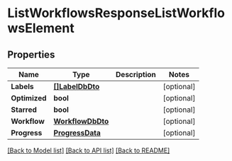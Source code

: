 # ListWorkflowsResponseListWorkflowsElement

## Properties

Name | Type | Description | Notes
------------ | ------------- | ------------- | -------------
**Labels** | [**[]LabelDbDto**](LabelDbDto.md) |  | [optional] 
**Optimized** | **bool** |  | [optional] 
**Starred** | **bool** |  | [optional] 
**Workflow** | [**WorkflowDbDto**](WorkflowDbDto.md) |  | [optional] 
**Progress** | [**ProgressData**](ProgressData.md) |  | [optional] 

[[Back to Model list]](../README.md#documentation-for-models) [[Back to API list]](../README.md#documentation-for-api-endpoints) [[Back to README]](../README.md)


